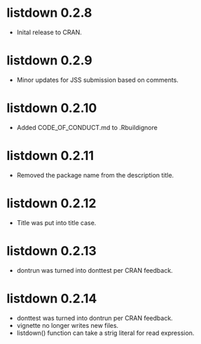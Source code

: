 # listdown 0.2.8

* Inital release to CRAN.

# listdown 0.2.9

* Minor updates for JSS submission based on comments.

# listdown 0.2.10

* Added CODE_OF_CONDUCT.md to .Rbuildignore

# listdown 0.2.11

* Removed the package name from the description title.

# listdown 0.2.12

* Title was put into title case.

# listdown 0.2.13

* dontrun was turned into donttest per CRAN feedback.

# listdown 0.2.14

* donttest was turned into dontrun per CRAN feedback.
* vignette no longer writes new files.
* listdown() function can take a strig literal for read expression.
